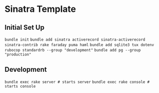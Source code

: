 # Sinatra Template

## Initial Set Up

`bundle init`
`bundle add sinatra activerecord sinatra-activerecord sinatra-contrib rake faraday puma haml`
`bundle add sqlite3 tux dotenv rubocop standardrb --group "development"`
`bundle add pg --group "production"`

## Development

`bundle exec rake server # starts server`
`bundle exec rake console # starts console`
